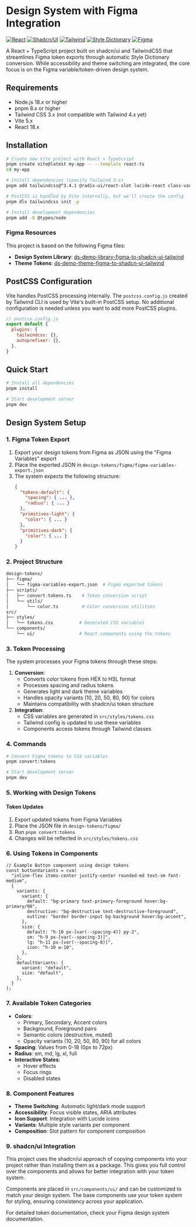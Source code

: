 # Design System with Figma Integration

[![React](https://img.shields.io/badge/React-20232A?style=for-the-badge&logo=react&logoColor=61DAFB)](https://react.dev)
[![Shadcn/UI](https://img.shields.io/badge/shadcn%2Fui-000000?style=for-the-badge&logo=shadcnui&logoColor=white)](https://ui.shadcn.com)
[![Tailwind](https://img.shields.io/badge/Tailwind_CSS-38B2AC?style=for-the-badge&logo=tailwind-css&logoColor=white)](https://tailwindcss.com)
[![Style Dictionary](https://img.shields.io/badge/Style_Dictionary-80d9d6?style=for-the-badge&logo=styledictionary&logoColor=white)](https://amzn.github.io/style-dictionary)
[![Figma](https://img.shields.io/badge/Figma-F24E1E?style=for-the-badge&logo=figma&logoColor=white)](https://www.figma.com)

A React + TypeScript project built on shadcn/ui and TailwindCSS that streamlines Figma token exports through automatic Style Dictionary conversion. While accessibility and theme switching are integrated, the core focus is on the Figma variable/token-driven design system.

## Requirements

- Node.js 18.x or higher
- pnpm 8.x or higher
- Tailwind CSS 3.x (not compatible with Tailwind 4.x yet)
- Vite 5.x
- React 18.x

## Installation

```bash
# Create new Vite project with React + TypeScript
pnpm create vite@latest my-app -- --template react-ts
cd my-app

# Install dependencies (specify Tailwind 3.x)
pnpm add tailwindcss@^3.4.1 @radix-ui/react-slot lucide-react class-variance-authority clsx tailwind-merge

# PostCSS is handled by Vite internally, but we'll create the config
pnpm dlx tailwindcss init -p

# Install development dependencies
pnpm add -D @types/node
```

### Figma Resources

This project is based on the following Figma files:

- **Design System Library**: [ds-demo-library-figma-to-shadcn-ui-tailwind](https://www.figma.com/community/file/1490098810930924038/ds-demo-library-figma-to-shadcn-ui-tailwind)
- **Theme Tokens**: [ds-demo-theme-figma-to-shadcn-ui-tailwind](https://www.figma.com/community/file/1490096029662140932/ds-demo-theme-figma-to-shadcn-ui-tailwind)

## PostCSS Configuration
Vite handles PostCSS processing internally. The `postcss.config.js` created by Tailwind CLI is used by Vite's built-in PostCSS setup. No additional configuration is needed unless you want to add more PostCSS plugins.

```js
// postcss.config.js
export default {
  plugins: {
    tailwindcss: {},
    autoprefixer: {},
  },
}
```

## Quick Start

```bash
# Install all dependencies
pnpm install

# Start development server
pnpm dev
```

## Design System Setup

### 1. Figma Token Export
1. Export your design tokens from Figma as JSON using the "Figma Variables" export
2. Place the exported JSON in `design-tokens/figma/figma-variables-export.json`
3. The system expects the following structure:
   ```json
   {
     "tokens-default": {
       "spacing": { ... },
       "radius": { ... }
     },
     "primitives-light": {
       "color": { ... }
     },
     "primitives-dark": {
       "color": { ... }
     }
   }
   ```

### 2. Project Structure
```bash
design-tokens/
├── figma/
│   └── figma-variables-export.json  # Figma exported tokens
├── scripts/
│   ├── convert-tokens.ts    # Token conversion script
│   └── utils/
│       └── color.ts         # Color conversion utilities
src/
├── styles/
│   └── tokens.css          # Generated CSS variables
└── components/
    └── ui/                 # React components using the tokens
```

### 3. Token Processing
The system processes your Figma tokens through these steps:
1. **Conversion**: 
   - Converts color tokens from HEX to HSL format
   - Processes spacing and radius tokens
   - Generates light and dark theme variables
   - Handles opacity variants (10, 20, 50, 80, 90) for colors
   - Maintains compatibility with shadcn/ui token structure
2. **Integration**: 
   - CSS variables are generated in `src/styles/tokens.css`
   - Tailwind config is updated to use these variables
   - Components access tokens through Tailwind classes

### 4. Commands
```bash
# Convert Figma tokens to CSS variables
pnpm convert:tokens

# Start development server
pnpm dev
```

### 5. Working with Design Tokens

#### Token Updates
1. Export updated tokens from Figma Variables
2. Place the JSON file in `design-tokens/figma/`
3. Run `pnpm convert:tokens`
4. Changes will be reflected in `src/styles/tokens.css`

### 6. Using Tokens in Components

```tsx
// Example Button component using design tokens
const buttonVariants = cva(
  "inline-flex items-center justify-center rounded-md text-sm font-medium",
  {
    variants: {
      variant: {
        default: "bg-primary text-primary-foreground hover:bg-primary/90",
        destructive: "bg-destructive text-destructive-foreground",
        outline: "border border-input bg-background hover:bg-accent",
      },
      size: {
        default: "h-10 px-[var(--spacing-4)] py-2",
        sm: "h-9 px-[var(--spacing-3)]",
        lg: "h-11 px-[var(--spacing-8)]",
        icon: "h-10 w-10",
      },
    },
    defaultVariants: {
      variant: "default",
      size: "default",
    },
  }
);
```

### 7. Available Token Categories
- **Colors**: 
  - Primary, Secondary, Accent colors
  - Background, Foreground pairs
  - Semantic colors (destructive, muted)
  - Opacity variants (10, 20, 50, 80, 90) for all colors
- **Spacing**: Values from 0-18 (0px to 72px)
- **Radius**: sm, md, lg, xl, full
- **Interactive States**:
  - Hover effects
  - Focus rings
  - Disabled states

### 8. Component Features
- **Theme Switching**: Automatic light/dark mode support
- **Accessibility**: Focus visible states, ARIA attributes
- **Icon Support**: Integration with Lucide icons
- **Variants**: Multiple style variants per component
- **Composition**: Slot pattern for component composition

### 9. shadcn/ui Integration
This project uses the shadcn/ui approach of copying components into your project rather than installing them as a package. This gives you full control over the components and allows for better integration with your token system.

Components are placed in `src/components/ui/` and can be customized to match your design system. The base components use your token system for styling, ensuring consistency across your application.

For detailed token documentation, check your Figma design system documentation.
